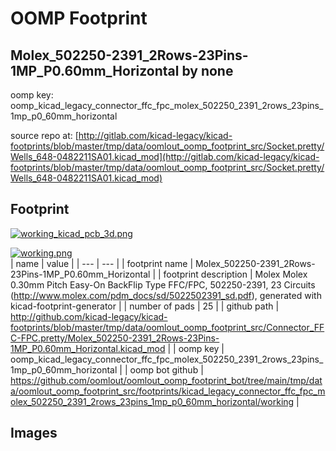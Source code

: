 # OOMP Footprint  
## Molex_502250-2391_2Rows-23Pins-1MP_P0.60mm_Horizontal  by none  
  
oomp key: oomp_kicad_legacy_connector_ffc_fpc_molex_502250_2391_2rows_23pins_1mp_p0_60mm_horizontal  
  
source repo at: [http://gitlab.com/kicad-legacy/kicad-footprints/blob/master/tmp/data/oomlout_oomp_footprint_src/Socket.pretty/Wells_648-0482211SA01.kicad_mod](http://gitlab.com/kicad-legacy/kicad-footprints/blob/master/tmp/data/oomlout_oomp_footprint_src/Socket.pretty/Wells_648-0482211SA01.kicad_mod)  
## Footprint  
  
[![working_kicad_pcb_3d.png](working_kicad_pcb_3d_600.png)](working_kicad_pcb_3d.png)  
  
[![working.png](working_600.png)](working.png)  
| name | value | 
| --- | --- | 
| footprint name | Molex_502250-2391_2Rows-23Pins-1MP_P0.60mm_Horizontal | 
| footprint description | Molex Molex 0.30mm Pitch Easy-On BackFlip Type FFC/FPC, 502250-2391, 23 Circuits (http://www.molex.com/pdm_docs/sd/5022502391_sd.pdf), generated with kicad-footprint-generator | 
| number of pads | 25 | 
| github path | http://github.com/kicad-legacy/kicad-footprints/blob/master/tmp/data/oomlout_oomp_footprint_src/Connector_FFC-FPC.pretty/Molex_502250-2391_2Rows-23Pins-1MP_P0.60mm_Horizontal.kicad_mod | 
| oomp key | oomp_kicad_legacy_connector_ffc_fpc_molex_502250_2391_2rows_23pins_1mp_p0_60mm_horizontal | 
| oomp bot github | https://github.com/oomlout/oomlout_oomp_footprint_bot/tree/main/tmp/data/oomlout_oomp_footprint_src/footprints/kicad_legacy_connector_ffc_fpc_molex_502250_2391_2rows_23pins_1mp_p0_60mm_horizontal/working | 
## Images  
